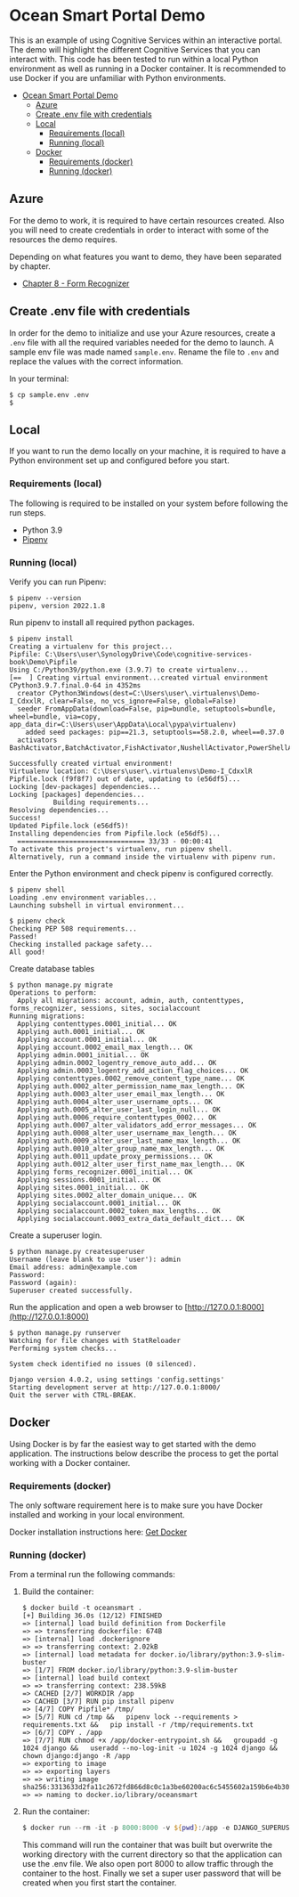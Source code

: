 # Ocean Smart Portal Demo

This is an example of using Cognitive Services within an interactive portal.
The demo will highlight the different Cognitive Services that you can interact
with. This code has been tested to run within a local Python environment as
well as running in a Docker container. It is recommended to use Docker if you
are unfamiliar with Python environments.

<!-- TOC -->

- [Ocean Smart Portal Demo](#ocean-smart-portal-demo)
  - [Azure](#azure)
  - [Create .env file with credentials](#create-env-file-with-credentials)
  - [Local](#local)
    - [Requirements (local)](#requirements-local)
    - [Running (local)](#running-local)
  - [Docker](#docker)
    - [Requirements (docker)](#requirements-docker)
    - [Running (docker)](#running-docker)

<!-- /TOC -->

## Azure

For the demo to work, it is required to have certain resources created. Also
you will need to create credentials in order to interact with some of the
resources the demo requires.

Depending on what features you want to demo, they have been separated by
chapter.

- [Chapter 8 - Form Recognizer](../Chapter%2008/Azure%20Templates/README.md)

## Create .env file with credentials

In order for the demo to initialize and use your Azure resources, create a `.env`
file with all the required variables needed for the demo to launch. A sample env file
was made named `sample.env`. Rename the file to `.env` and replace the values with
the correct information.

In your terminal:

```shell
$ cp sample.env .env
$
```

## Local

If you want to run the demo locally on your machine, it is required to have a
Python environment set up and configured before you start.

### Requirements (local)

The following is required to be installed on your system before following the
run steps.

- Python 3.9
- [Pipenv](https://pipenv.pypa.io/en/latest/)

### Running (local)

Verify you can run Pipenv:

```shell
$ pipenv --version
pipenv, version 2022.1.8
```

Run pipenv to install all required python packages.

```shell
$ pipenv install
Creating a virtualenv for this project...
Pipfile: C:\Users\user\SynologyDrive\Code\cognitive-services-book\Demo\Pipfile
Using C:/Python39/python.exe (3.9.7) to create virtualenv...
[==  ] Creating virtual environment...created virtual environment CPython3.9.7.final.0-64 in 4352ms
  creator CPython3Windows(dest=C:\Users\user\.virtualenvs\Demo-I_CdxxlR, clear=False, no_vcs_ignore=False, global=False)
  seeder FromAppData(download=False, pip=bundle, setuptools=bundle, wheel=bundle, via=copy, app_data_dir=C:\Users\user\AppData\Local\pypa\virtualenv)
    added seed packages: pip==21.3, setuptools==58.2.0, wheel==0.37.0
  activators BashActivator,BatchActivator,FishActivator,NushellActivator,PowerShellActivator,PythonActivator

Successfully created virtual environment!
Virtualenv location: C:\Users\user\.virtualenvs\Demo-I_CdxxlR
Pipfile.lock (f9f8f7) out of date, updating to (e56df5)...
Locking [dev-packages] dependencies...
Locking [packages] dependencies...
           Building requirements...
Resolving dependencies...
Success!
Updated Pipfile.lock (e56df5)!
Installing dependencies from Pipfile.lock (e56df5)...
  ================================ 33/33 - 00:00:41
To activate this project's virtualenv, run pipenv shell.
Alternatively, run a command inside the virtualenv with pipenv run.
```

Enter the Python environment and check pipenv is configured correctly.

```shell
$ pipenv shell
Loading .env environment variables...
Launching subshell in virtual environment...

$ pipenv check
Checking PEP 508 requirements...
Passed!
Checking installed package safety...
All good!
```

Create database tables

```shell
$ python manage.py migrate
Operations to perform:
  Apply all migrations: account, admin, auth, contenttypes, forms_recognizer, sessions, sites, socialaccount
Running migrations:
  Applying contenttypes.0001_initial... OK
  Applying auth.0001_initial... OK
  Applying account.0001_initial... OK
  Applying account.0002_email_max_length... OK
  Applying admin.0001_initial... OK
  Applying admin.0002_logentry_remove_auto_add... OK
  Applying admin.0003_logentry_add_action_flag_choices... OK
  Applying contenttypes.0002_remove_content_type_name... OK
  Applying auth.0002_alter_permission_name_max_length... OK
  Applying auth.0003_alter_user_email_max_length... OK
  Applying auth.0004_alter_user_username_opts... OK
  Applying auth.0005_alter_user_last_login_null... OK
  Applying auth.0006_require_contenttypes_0002... OK
  Applying auth.0007_alter_validators_add_error_messages... OK
  Applying auth.0008_alter_user_username_max_length... OK
  Applying auth.0009_alter_user_last_name_max_length... OK
  Applying auth.0010_alter_group_name_max_length... OK
  Applying auth.0011_update_proxy_permissions... OK
  Applying auth.0012_alter_user_first_name_max_length... OK
  Applying forms_recognizer.0001_initial... OK
  Applying sessions.0001_initial... OK
  Applying sites.0001_initial... OK
  Applying sites.0002_alter_domain_unique... OK
  Applying socialaccount.0001_initial... OK
  Applying socialaccount.0002_token_max_lengths... OK
  Applying socialaccount.0003_extra_data_default_dict... OK
```

Create a superuser login.

```shell
$ python manage.py createsuperuser
Username (leave blank to use 'user'): admin
Email address: admin@example.com
Password:
Password (again):
Superuser created successfully.
```

Run the application and open a web browser to [http://127.0.0.1:8000](http://127.0.0.1:8000)

```shell
$ python manage.py runserver
Watching for file changes with StatReloader
Performing system checks...

System check identified no issues (0 silenced).

Django version 4.0.2, using settings 'config.settings'
Starting development server at http://127.0.0.1:8000/
Quit the server with CTRL-BREAK.
```

## Docker

Using Docker is by far the easiest way to get started with the demo
application. The instructions below describe the process to get the portal
working with a Docker container.

### Requirements (docker)

The only software requirement here is to make sure you have Docker installed
and working in your local environment.

Docker installation instructions here: [Get Docker](https://docs.docker.com/get-docker/)

### Running (docker)

From a terminal run the following commands:

1. Build the container:

    ```shell
    $ docker build -t oceansmart .
    [+] Building 36.0s (12/12) FINISHED
    => [internal] load build definition from Dockerfile
    => => transferring dockerfile: 674B
    => [internal] load .dockerignore
    => => transferring context: 2.02kB
    => [internal] load metadata for docker.io/library/python:3.9-slim-buster
    => [1/7] FROM docker.io/library/python:3.9-slim-buster
    => [internal] load build context
    => => transferring context: 238.59kB
    => CACHED [2/7] WORKDIR /app
    => CACHED [3/7] RUN pip install pipenv
    => [4/7] COPY Pipfile* /tmp/
    => [5/7] RUN cd /tmp &&   pipenv lock --requirements > requirements.txt &&   pip install -r /tmp/requirements.txt
    => [6/7] COPY . /app
    => [7/7] RUN chmod +x /app/docker-entrypoint.sh &&   groupadd -g 1024 django &&   useradd --no-log-init -u 1024 -g 1024 django &&   chown django:django -R /app
    => exporting to image
    => => exporting layers
    => => writing image sha256:3313633d2fa11c2672fd866d8c0c1a3be60200ac6c5455602a159b6e4b30be4b
    => => naming to docker.io/library/oceansmart
    ```

1. Run the container:

   ```powershell
   $ docker run --rm -it -p 8000:8000 -v ${pwd}:/app -e DJANGO_SUPERUSER_PASSWORD=adminpassword oceansmart
   ```

   This command will run the container that was built but overwrite the working
   directory with the current directory so that the application can use the .env
   file. We also open port 8000 to allow traffic through the container to the host.
   Finally we set a super user password that will be created when you first start the
   container.
